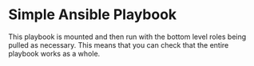 # Simple Ansible Playbook

This playbook is mounted and then run with the bottom level roles being pulled
as necessary. This means that you can check that the entire playbook works
as a whole.
